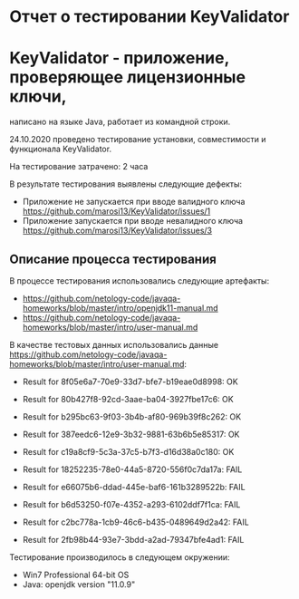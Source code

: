 ﻿# Отчет о тестировании KeyValidator

# KeyValidator - приложение, проверяющее лицензионные ключи,
написано на языке Java, работает из командной строки.

24.10.2020 проведено тестирование установки, совместимости и функционала KeyValidator.

На тестирование затрачено: 2 часа

В результате тестирования выявлены следующие дефекты:
* Приложение не запускается при вводе валидного ключа https://github.com/marosi13/KeyValidator/issues/1
* Приложение запускается при вводе невалидного ключа https://github.com/marosi13/KeyValidator/issues/3

## Описание процесса тестирования

В процессе тестирования использовались следующие артефакты:
* https://github.com/netology-code/javaqa-homeworks/blob/master/intro/openjdk11-manual.md
* https://github.com/netology-code/javaqa-homeworks/blob/master/intro/user-manual.md

В качестве тестовых данных использовались данные https://github.com/netology-code/javaqa-homeworks/blob/master/intro/user-manual.md:
* Result for 8f05e6a7-70e9-33d7-bfe7-b19eae0d8998: OK
* Result for 80b427f8-92cd-3aae-ba04-3927fbe17c6: OK
* Result for b295bc63-9f03-3b4b-af80-969b39f8c262: OK
* Result for 387eedc6-12e9-3b32-9881-63b6b5e85317: OK
* Result for c19a8cf9-5c3a-37c5-b7f3-d16d38a0c180: OK

* Result for 18252235-78e0-44a5-8720-556f0c7da17a: FAIL
* Result for e66075b6-ddad-445e-baf6-161b3289522b: FAIL
* Result for b6d53250-f07e-4352-a293-6102ddf7f1ca: FAIL
* Result for c2bc778a-1cb9-46c6-b435-0489649d2a42: FAIL
* Result for 2fb98b44-93e7-3bdd-a2ad-79347bfe4ad1: FAIL

Тестирование производилось в следующем окружении:
* Win7 Professional 64-bit OS
* Java: openjdk version "11.0.9"
